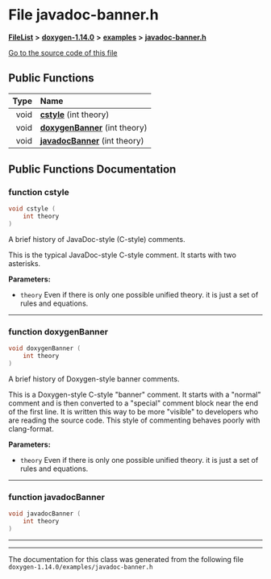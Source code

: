 

# File javadoc-banner.h



[**FileList**](files.md) **>** [**doxygen-1.14.0**](dir_9d5bad020669189c90cda983471be5d0.md) **>** [**examples**](dir_8400fc686cf1eec637c6139505ac43d7.md) **>** [**javadoc-banner.h**](javadoc-banner_8h.md)

[Go to the source code of this file](javadoc-banner_8h_source.md)








































## Public Functions

| Type | Name |
| ---: | :--- |
|  void | [**cstyle**](#function-cstyle) (int theory) <br> |
|  void | [**doxygenBanner**](#function-doxygenbanner) (int theory) <br> |
|  void | [**javadocBanner**](#function-javadocbanner) (int theory) <br> |




























## Public Functions Documentation




### function cstyle 

```C++
void cstyle (
    int theory
) 
```



A brief history of JavaDoc-style (C-style) comments.


This is the typical JavaDoc-style C-style comment. It starts with two asterisks.




**Parameters:**


* `theory` Even if there is only one possible unified theory. it is just a set of rules and equations. 




        

<hr>



### function doxygenBanner 

```C++
void doxygenBanner (
    int theory
) 
```



A brief history of Doxygen-style banner comments.


This is a Doxygen-style C-style "banner" comment. It starts with a "normal" comment and is then converted to a "special" comment block near the end of the first line. It is written this way to be more "visible" to developers who are reading the source code. This style of commenting behaves poorly with clang-format.




**Parameters:**


* `theory` Even if there is only one possible unified theory. it is just a set of rules and equations. 




        

<hr>



### function javadocBanner 

```C++
void javadocBanner (
    int theory
) 
```




<hr>

------------------------------
The documentation for this class was generated from the following file `doxygen-1.14.0/examples/javadoc-banner.h`

